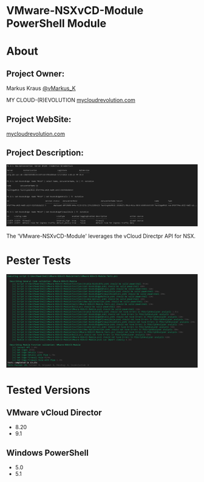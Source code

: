 VMware-NSXvCD-Module PowerShell Module
=============

# About

## Project Owner:

Markus Kraus [@vMarkus_K](https://twitter.com/vMarkus_K)

MY CLOUD-(R)EVOLUTION [mycloudrevolution.com](http://mycloudrevolution.com/)

## Project WebSite:

[mycloudrevolution.com](http://mycloudrevolution.com/)

## Project Description:

![Example](/media/Example.png)

The 'VMware-NSXvCD-Module' leverages the vCloud Directpr API for NSX.

# Pester Tests

![Pester](/media/Pester.png)

# Tested Versions

## VMware vCloud Director

- 8.20
- 9.1

## Windows PowerShell

- 5.0
- 5.1




